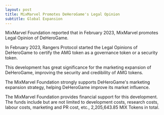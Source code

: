 ```yaml
---
layout: post
title: MixMarvel Promotes DeHeroGame's Legal Opinion
subtitle: Global Expansion
---
```


MixMarvel Foundation reported that in February 2023, MixMarvel promotes Legal Opinion of DeHeroGame.

In February 2023, Rangers Protocol started the Legal Opinions of DeHeroGame to certify the AMG token as a governance token or a security token. 

This development has great significance for the marketing expansion of DeHeroGame, improving the security and credibility of AMG tokens.

The MixMarvel Foundation strongly supports DeHeroGame's marketing expansion strategy, helping DeHeroGame improve its market influence. 

The MixMarvel Foundation provides financial support for this development. The funds include but are not limited to development costs, research costs, labour costs, marketing and PR cost, etc., 2,205,643.85 MIX Tokens in total. 

